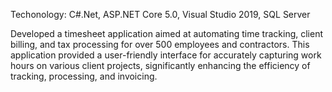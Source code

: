 Techonology: C#.Net, ASP.NET Core 5.0, Visual Studio 2019, SQL Server

Developed a timesheet application aimed at automating time tracking, client billing, and tax processing for over 500 employees and contractors. 
This application provided a user-friendly interface for accurately capturing work hours on various client projects, significantly enhancing the efficiency of tracking, processing, and invoicing.
